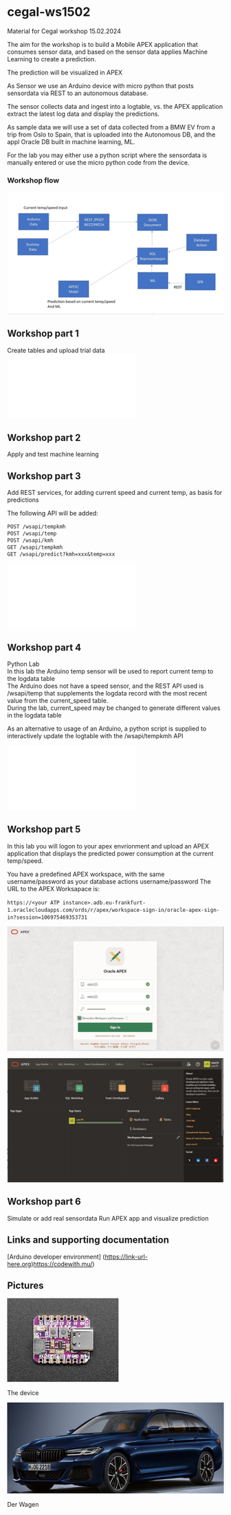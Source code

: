 # cegal-ws1502
Material for Cegal workshop 15.02.2024
  
The aim for the workshop is to build a Mobile APEX application that consumes sensor data,
and based on the sensor data applies Machine Learning to create a prediction.
  
The prediction will be visualized in APEX
  
As Sensor we use an Arduino device with micro python that posts sensordata via REST to an autonomous database.
  
The sensor collects data and ingest into a logtable, vs. the APEX application extract the latest log data
and display the predictions.
  
As sample data we will use a set of data collected from a BMW EV from a trip from Oslo to Spain,
that is uploaded into the Autonomous DB, and the appl Oracle DB built in machine learning, ML.
  
For the lab you may either use a python script where the sensordata is manually entered or use the micro python code from the device.
  
### Workshop flow

![Workflow diagram](images/lab_flow.jpg?raw=true "Title")

## Workshop part 1

Create tables and upload trial data  
![Instructions](labs/lab1.md)

## Workshop part 2

Apply and test machine learning  

##  Workshop part 3

Add REST services, for adding current speed and current temp, as basis for predictions    

The following API will be added:  

```
POST /wsapi/tempkmh  
POST /wsapi/temp  
POST /wsapi/kmh  
GET /wsapi/tempkmh
GET /wsapi/predict?kmh=xxx&temp=xxx
```

![Instructions](labs/lab3.md)

## Workshop part 4

Python Lab  
In this lab the Arduino temp sensor will be used to report current temp to the logdata table  
The Arduino does not have a speed sensor, and the REST API used is /wsapi/temp that supplements the logdata record with the most recent value from the current_speed table.  
During the lab, current_speed may be changed to generate different values in the logdata table  
  
As an alternative to usage of an Arduino, a python script is supplied to interactively update the logtable with the /wsapi/tempkmh API  
  
![Instructions](labs/lab4.md)

## Workshop part 5

In this lab you will logon to your apex envrionment and upload an APEX application that displays the predicted power consumption at the current temp/speed.
  
You have a predefined APEX workspace, with the same username/password as your database actions username/password
The URL to the APEX Worksapace is:  

`https://<your ATP instance>.adb.eu-frankfurt-1.oraclecloudapps.com/ords/r/apex/workspace-sign-in/oracle-apex-sign-in?session=106975469353731`

![APEX logon](images/apex_logon.jpg)  
  

![APEX workspace](images/apex_workspace.jpg)

## Workshop part 6

Simulate or add real sensordata
Run APEX app and visualize prediction  

## Links and supporting documentation

[Arduino developer environment] (https://link-url-here.org)https://codewith.mu/)

  
## Pictures

  

  
![Arduino](images/arduino.jpg?raw=true "Title")
  
  The device
  
  
![BMW](images/bmw.jpg?raw=true "Title")
  
  Der Wagen